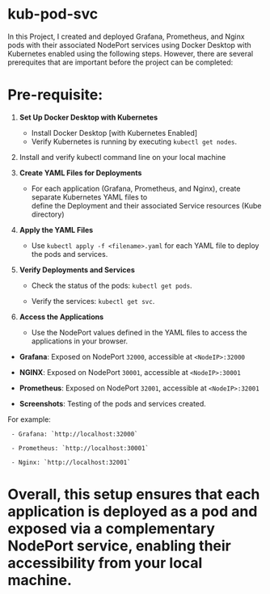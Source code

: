 # kub-pod-svc


In this Project, I created and deployed Grafana, Prometheus, and Nginx pods with their associated NodePort services using Docker Desktop with Kubernetes enabled using the following steps. However, there are several prerequites that are important before the project can be completed:


# Pre-requisite:

  1. **Set Up Docker Desktop with Kubernetes**

     - Install Docker Desktop [with Kubernetes Enabled]
     - Verify Kubernetes is running by executing `kubectl get nodes`.

  2. Install and verify kubectl command line on your local machine


1. **Create YAML Files for Deployments**

   - For each application (Grafana, Prometheus, and Nginx), create separate Kubernetes YAML files to   
     define the Deployment and their associated Service resources (Kube directory)

2. **Apply the YAML Files**

   - Use `kubectl apply -f <filename>.yaml` for each YAML file to deploy the pods and services.

3. **Verify Deployments and Services**

   - Check the status of the pods: `kubectl get pods`.

   - Verify the services: `kubectl get svc`.

4. **Access the Applications**

   - Use the NodePort values defined in the YAML files to access the applications in your browser. 

- **Grafana**: Exposed on NodePort `32000`, accessible at `<NodeIP>:32000`

- **NGINX**: Exposed on NodePort `30001`, accessible at `<NodeIP>:30001`

- **Prometheus**: Exposed on NodePort `32001`, accessible at `<NodeIP>:32001`

- **Screenshots**: Testing of the pods and services created. 

For example: 

     - Grafana: `http://localhost:32000`

     - Prometheus: `http://localhost:30001`
     
     - Nginx: `http://localhost:32001`    


# Overall, this setup ensures that each application is deployed as a pod and exposed via a complementary NodePort service, enabling their accessibility from your local machine.












